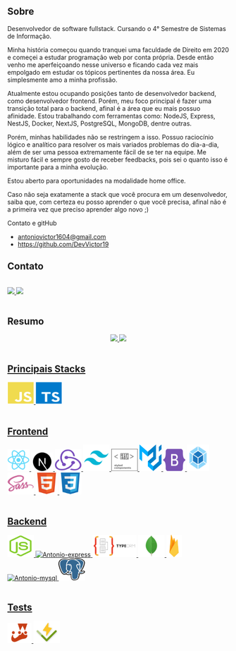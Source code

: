 ## Sobre

Desenvolvedor de software fullstack. Cursando o 4° Semestre de Sistemas de Informação.

Minha história começou quando tranquei uma faculdade de Direito em 2020 e começei a estudar programação web por conta própria. Desde então venho me aperfeiçoando nesse universo e ficando cada vez mais empolgado em estudar os tópicos pertinentes da nossa área. Eu simplesmente amo a minha profissão.

Atualmente estou ocupando posições tanto de desenvolvedor backend, como desenvolvedor frontend. Porém, meu foco principal é fazer uma transição total para o backend, afinal é a área que eu mais possuo afinidade. Estou trabalhando com ferramentas como: NodeJS, Express, NestJS, Docker, NextJS, PostgreSQL, MongoDB, dentre outras.

Porém, minhas habilidades não se restringem a isso. Possuo raciocínio lógico e analítico para resolver os mais variados problemas do dia-a-dia, além de ser uma pessoa extremamente fácil de se ter na equipe. Me misturo fácil e sempre gosto de receber feedbacks, pois sei o quanto isso é importante para a minha evolução.

Estou aberto para oportunidades na modalidade home office.

Caso não seja exatamente a stack que você procura em um desenvolvedor, saiba que, com certeza eu posso aprender o que você precisa, afinal não é a primeira vez que preciso aprender algo novo ;)

Contato e gitHub
 - antoniovictor1604@gmail.com 
 - https://github.com/DevVictor19

## Contato

 <br>  
  <div> 
    <a href = "mailto:antoniovictor1604@gmail.com">
      <img src="https://img.shields.io/badge/-Gmail-%23333?style=for-the-badge&logo=gmail&logoColor=white" target="_blank">
    </a>
    <a href="https://www.linkedin.com/in/antonio-victor-oliveira-4a2852228" target="_blank">
      <img src="https://img.shields.io/badge/-LinkedIn-%230077B5?style=for-the-badge&logo=linkedin&logoColor=white" target="_blank">
    </a> 
  </div>
<br>

## Resumo

<div align="center">
  <a href="https://github.com/DevVictor19">
  <img height="180em" src="https://github-readme-stats.vercel.app/api?username=DevVictor19&show_icons=true&theme=tokyonight&include_all_commits=true&count_private=true"/>
  <img height="180em" src="https://github-readme-stats.vercel.app/api/top-langs/?username=DevVictor19&layout=compact&langs_count=7&theme=tokyonight"/>
</div>
<br>

## Principais Stacks

<div>
  <img 
    src="https://raw.githubusercontent.com/devicons/devicon/master/icons/javascript/javascript-plain.svg" alt="Antonio-Js" 
    height="50" 
    width="60"  
    title="JavaScript"
  />
  <img 
    src="https://raw.githubusercontent.com/devicons/devicon/master/icons/typescript/typescript-original.svg" 
    alt="Antonio-ts" 
    height="50" 
    width="60"  
    title="TypeScript"
  />
</div>

<br>
  
## Frontend
<div>
  <img 
    src="https://raw.githubusercontent.com/devicons/devicon/master/icons/react/react-original.svg"
    alt="Antonio-React" 
    height="50" 
    width="50"  
    title="React"
  />
  <img 
    src="./assets/nextjs.svg" 
    alt="next logo" 
    width="50" 
    title="NextJs"
  />
  <img 
    src="https://raw.githubusercontent.com/devicons/devicon/master/icons/redux/redux-original.svg"
    alt="Antonio-redux" 
    height="50" 
    width="60"  
    title="Redux"
  />
  <img 
    src="./assets/tailwind.png" 
    alt="tailwindcss" 
    width="60" 
    title="Tailwind"
  />
  <img 
    src="./assets/styled-components.svg" 
    alt="styled components" 
    height="50" 
    width="60" 
    title="Styled Components"
  />
  <img 
    src="./assets/material-ui.svg" 
    width="50" 
    height="60" 
    alt="material ui" 
    title="Material UI"
  />
  <img 
    src="./assets/bootstrap.svg" 
    width="50" height="50" 
    alt="bootstrap 5" 
    title="Bootstrap 5"
  />
  <img 
    src="./assets/webpack.svg" 
    alt="webpack" 
    title="Webpack 5" 
    width="50" 
    height="60"
  />
  <img
    src="https://raw.githubusercontent.com/devicons/devicon/master/icons/sass/sass-original.svg"  
    alt="Antonio-SASS" 
    height="50" 
    width="60" 
    title="Sass"
  />
  <img 
    src="https://raw.githubusercontent.com/devicons/devicon/master/icons/html5/html5-original.svg" 
    alt="Antonio-HTML" 
    height="50" 
    width="50" 
    title="HTML5"
  />
  <img 
    src="https://raw.githubusercontent.com/devicons/devicon/master/icons/css3/css3-original.svg" 
    alt="Antonio-CSS" 
    height="50" 
    width="50" 
    title="CSS3"
  />
</div>

<br>

## Backend

<div>
  <img 
    src="https://raw.githubusercontent.com/devicons/devicon/master/icons/nodejs/nodejs-original.svg"
    alt="Antonio-node" 
    height="50" 
    width="60" 
    title="NodeJs"
  />
  <img 
    src="https://icongr.am/devicon/express-original.svg?size=128&color=83cd29" 
    alt="Antonio-express" 
    height="50" 
    width="60" 
    title="Express"
  />
  <img 
    src="./assets/typeorm.svg" 
    alt="Antonio-express" 
    height="50" 
    width="100" 
    title="TypeORM"
  />
  <img 
    src="https://raw.githubusercontent.com/devicons/devicon/master/icons/mongodb/mongodb-original.svg"
    alt="Antonio-mongo" 
    height="50" 
    width="60" 
    title="MongoDB"
  />
  <img 
    src="./assets/firebase.svg" 
    height="50" width="35" 
    alt="firebase" 
    title="Firebase"
  />
  <img 
    src="https://icongr.am/devicon/mysql-original.svg?size=128&color=currentColor" 
    alt="Antonio-mysql" 
    height="50" 
    width="60" 
    title="MySql"
  />
  <img 
    src="./assets/postgres.svg" 
    alt="Antonio-postgres" 
    height="50" 
    width="60" 
    title="PostgresSQL"
  />
</div>
<br>

## Tests

<div>
<img 
    src="./assets/jest.svg" 
    alt="Jest logo" 
    width="55"
    title="Jest" 
  />
  <img 
    src="./assets/vitest.svg" 
    alt="Vitest logo"  
    width="60" 
    title="Vitest"
  />
</div>

<br>
